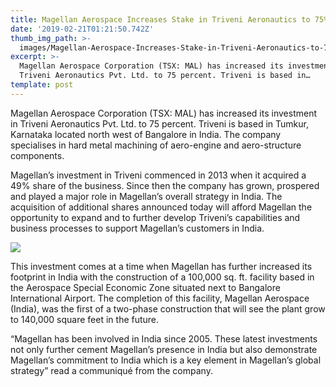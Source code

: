 ```yaml
---
title: Magellan Aerospace Increases Stake in Triveni Aeronautics to 75%
date: '2019-02-21T01:21:50.742Z'
thumb_img_path: >-
  images/Magellan-Aerospace-Increases-Stake-in-Triveni-Aeronautics-to-75/1*Eusezhr7vxZMYdnag9ymlw.jpeg
excerpt: >-
  Magellan Aerospace Corporation (TSX: MAL) has increased its investment in
  Triveni Aeronautics Pvt. Ltd. to 75 percent. Triveni is based in…
template: post
---
```

Magellan Aerospace Corporation (TSX: MAL) has increased its investment in Triveni Aeronautics Pvt. Ltd. to 75 percent. Triveni is based in Tumkur, Karnataka located north west of Bangalore in India. The company specialises in hard metal machining of aero-engine and aero-structure components.

Magellan’s investment in Triveni commenced in 2013 when it acquired a 49% share of the business. Since then the company has grown, prospered and played a major role in Magellan’s overall strategy in India. The acquisition of additional shares announced today will afford Magellan the opportunity to expand and to further develop Triveni’s capabilities and business processes to support Magellan’s customers in India.

![](/images/Magellan-Aerospace-Increases-Stake-in-Triveni-Aeronautics-to-75/1*Eusezhr7vxZMYdnag9ymlw.jpeg)

This investment comes at a time when Magellan has further increased its footprint in India with the construction of a 100,000 sq. ft. facility based in the Aerospace Special Economic Zone situated next to Bangalore International Airport. The completion of this facility, Magellan Aerospace (India), was the first of a two-phase construction that will see the plant grow to 140,000 square feet in the future.

“Magellan has been involved in India since 2005. These latest investments not only further cement Magellan’s presence in India but also demonstrate Magellan’s commitment to India which is a key element in Magellan’s global strategy” read a communiqué from the company.
